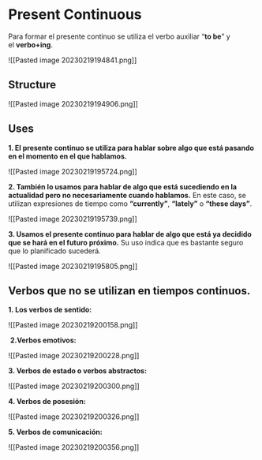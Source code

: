 # Present Continuous
Para formar el presente continuo se utiliza el verbo auxiliar “**to be**” y el **verbo+ing**.

![[Pasted image 20230219194841.png]]
## Structure

![[Pasted image 20230219194906.png]]
## Uses
**1. El presente continuo se utiliza para hablar sobre algo que está pasando en el momento en el que hablamos.**

![[Pasted image 20230219195724.png]]

**2. También lo usamos para hablar de algo que está sucediendo en la actualidad pero no necesariamente cuando hablamos.** En este caso, se utilizan expresiones de tiempo como **“currently”**, **“lately”** o **“these days”**.

![[Pasted image 20230219195739.png]]

**3. Usamos el presente continuo para hablar de algo que está ya decidido que se hará en el futuro próximo.** Su uso indica que es bastante seguro que lo planificado sucederá.

![[Pasted image 20230219195805.png]]
## Verbos que no se utilizan en tiempos continuos.

**1. Los verbos de sentido:**

![[Pasted image 20230219200158.png]]

 **2.Verbos emotivos:**

![[Pasted image 20230219200228.png]]

**3. Verbos de estado o verbos abstractos:**

![[Pasted image 20230219200300.png]]

**4. Verbos de posesión:**

![[Pasted image 20230219200326.png]]

**5. Verbos de comunicación:**

![[Pasted image 20230219200356.png]]